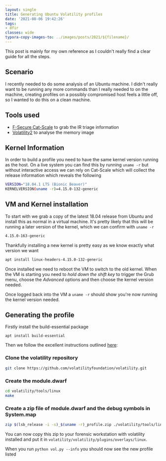```yaml
---
layout: single
title: Generating Ubuntu Volatility profiles
date: '2021-08-06 19:42:26'
tags:
- dfir
classes: wide
typora-copy-images-to: ../images/posts/2021/${filename}/
---
```


This post is mainly for my own reference as I couldn't really find a clear guide for all the steps.

## Scenario

I recently needed to do some analysis of an Ubuntu machine. I didn't really want to be running any more commands than I really needed to on the machine, creating profiles on a possibly compromised host feels a little off, so I wanted to do this on a clean machine.

## Tools used

- [F-Secure Cat-Scale](https://github.com/FSecureLABS/LinuxCatScale) to grab the IR triage information
- [Volatility2](https://github.com/volatilityfoundation/volatility) to analyse the memory image

## Kernel Information

In order to build a profile you need to have the same kernel version running as the host. On a live system you can find this by running `uname -r` but without interactive access we can rely on Cat-Scale which will collect the release information which reveals the following

```bash
VERSION="18.04.1 LTS (Bionic Beaver)"
KERNELVERSION(uname -r)=4.15.0-132-generic
```

## VM and Kernel installation

To start with we grab a copy of the latest 18.04 release from Ubuntu and install this as normal in a virtual machine. It's pretty likely that this will be running a later version of the kernel, which we can confirm with `uname -r`

```bash
4.15.0-163-generic
```

Thankfully installing a new kernel is pretty easy as we know exactly what version we want

```bash
apt install linux-headers-4.15.0-132-generic
```

Once installed we need to reboot the VM to switch to the old kernel. When the VM is starting you need to *hold down the shift key* to trigger the Grub menu, choose the *Advanced* options and then choose the kernel version needed.

Once logged back into the VM a `uname -r` should show you're now running the kernel version needed.

## Generating the profile

Firstly install the build-essential package

`apt install build-essential`

Then we follow the excellent instructions outlined [here](https://www.andreafortuna.org/2019/08/22/how-to-generate-a-volatility-profile-for-a-linux-system/):

### Clone the volatility repository

```bash
git clone https://github.com/volatilityfoundation/volatility.git
```

### Create the module.dwarf

```bash
cd volatility/tools/linux 
make 
```

### Create a zip file of module.dwarf and the debug symbols in System.map

```bash
zip $(lsb_release -i -s)_$(uname -r)_profile.zip ./volatility/tools/linux/module.dwarf /boot/System.map-$(uname -r)
```

You can now copy this zip to your forensic workstation with volatility installed and put it in `volatility/volatility/plugins/overlays/linux`.

When you run `python vol.py --info` you should now see the new profile listed


